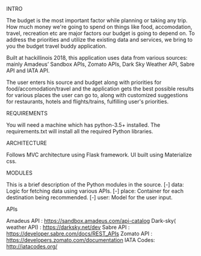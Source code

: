 INTRO
	
The budget is the most important factor while planning or taking any trip. How much money we're going to spend on things like food, accomodation, travel, recreation etc are major factors our budget is going to depend on. To address the priorities and utilize the existing data and services, we bring to you the budget travel buddy application. 

Built at hackillinois 2018, this application uses data from various sources: mainly Amadeus’ Sandbox APIs, Zomato APIs, Dark Sky Weather API, Sabre API and IATA API.

 The user enters his source and budget along with priorities for food/accomodation/travel and the application gets the best possible results for various places the user can go to, along with customized suggestions for restaurants, hotels and flights/trains, fulfilling user's priorities.     


REQUIREMENTS

You will need a machine which has python-3.5+ installed.
The requirements.txt will install all the required Python libraries.
    


ARCHITECTURE

Follows MVC architecture using Flask framework. UI built using Materialize css.
     


MODULES

 This is a brief description of the Python modules in the source.
    [-] data: 	Logic for fetching data using various APIs.
    [-] place:  Container for each destination being recommended.
    [-] user: 	Model for the user input.   


APIs

Amadeus API : https://sandbox.amadeus.com/api-catalog
Dark-sky( weather API) : https://darksky.net/dev
Sabre API : https://developer.sabre.com/docs/REST_APIs
Zomato API : https://developers.zomato.com/documentation
IATA Codes: http://iatacodes.org/


